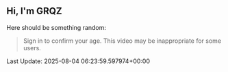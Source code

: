 ## Hi, I'm GRQZ
Here should be something random:  
> Sign in to confirm your age. This video may be inappropriate for some users.


Last Update: 2025-08-04 06:23:59.597974+00:00
